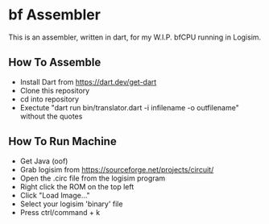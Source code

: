 # bf Assembler
This is an assembler, written in dart, for my W.I.P. bfCPU running in Logisim.

## How To Assemble
- Install Dart from https://dart.dev/get-dart
- Clone this repository
- cd into repository
- Exectute "dart run bin/translator.dart -i infilename -o outfilename" without the quotes


## How To Run Machine
- Get Java (oof)
- Grab logisim from https://sourceforge.net/projects/circuit/
- Open the .circ file from the logisim program
- Right click the ROM on the top left
- Click "Load Image..."
- Select your logisim 'binary' file
- Press ctrl/command + k

